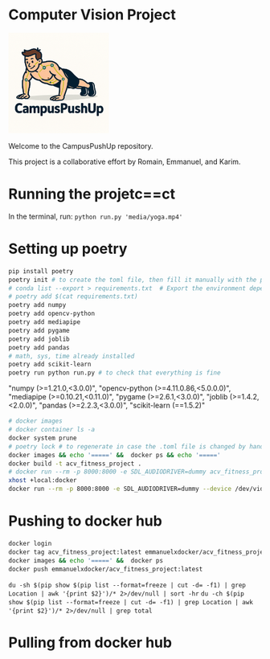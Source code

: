 
# Computer Vision Project

<img src="logo.png" width="200" />

Welcome to the CampusPushUp repository. 

This project is a collaborative effort by Romain, Emmanuel, and Karim.


# Running the projetc==ct

In the terminal, run: ` python run.py 'media/yoga.mp4' `


# Setting up poetry

```bash
pip install poetry
poetry init # to create the toml file, then fill it manually with the packages needed
# conda list --export > requirements.txt  # Export the environment dependencies
# poetry add $(cat requirements.txt)
poetry add numpy
poetry add opencv-python
poetry add mediapipe
poetry add pygame 
poetry add joblib
poetry add pandas
# math, sys, time already installed
poetry add scikit-learn
poetry run python run.py # to check that everything is fine
```

"numpy (>=1.21.0,<3.0.0)",
"opencv-python (>=4.11.0.86,<5.0.0.0)",
"mediapipe (>=0.10.21,<0.11.0)",
"pygame (>=2.6.1,<3.0.0)",
"joblib (>=1.4.2,<2.0.0)",
"pandas (>=2.2.3,<3.0.0)",
"scikit-learn (==1.5.2)"

```bash
# docker images
# docker container ls -a
docker system prune
# poetry lock # to regenerate in case the .toml file is changed by hand
docker images && echo '=====' &&  docker ps && echo '====='
docker build -t acv_fitness_project .
# docker run --rm -p 8000:8000 -e SDL_AUDIODRIVER=dummy acv_fitness_project:latest # this would have been too easy ....
xhost +local:docker
docker run --rm -p 8000:8000 -e SDL_AUDIODRIVER=dummy --device /dev/video0 -e DISPLAY=$DISPLAY -v /tmp/.X11-unix:/tmp/.X11-unix acv_fitness_project:latest
```

# Pushing to docker hub

```bash
docker login
docker tag acv_fitness_project:latest emmanuelxdocker/acv_fitness_project
docker images && echo '=====' &&  docker ps
docker push emmanuelxdocker/acv_fitness_project:latest
```

`du -sh $(pip show $(pip list --format=freeze | cut -d= -f1) | grep Location | awk '{print $2}')/* 2>/dev/null | sort -hr`
`du -ch $(pip show $(pip list --format=freeze | cut -d= -f1) | grep Location | awk '{print $2}')/* 2>/dev/null | grep total`

# Pulling from docker hub




